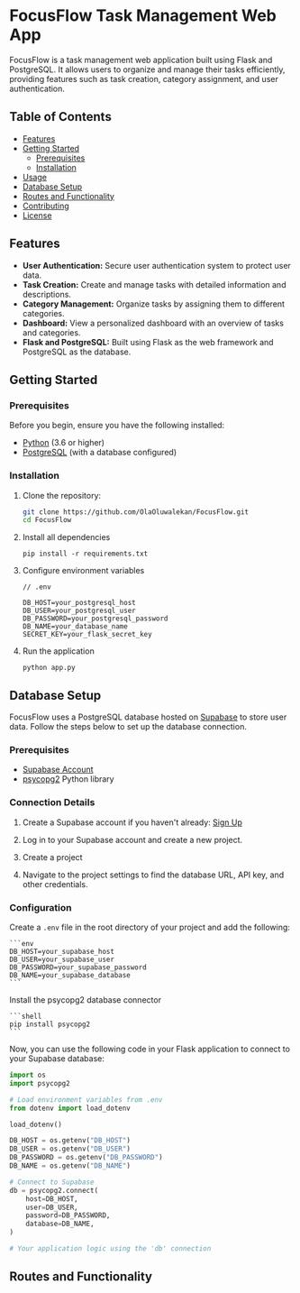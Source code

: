 # FocusFlow Task Management Web App

FocusFlow is a task management web application built using Flask and PostgreSQL. It allows users to organize and manage their tasks efficiently, providing features such as task creation, category assignment, and user authentication.

## Table of Contents

- [Features](#features)
- [Getting Started](#getting-started)
  - [Prerequisites](#prerequisites)
  - [Installation](#installation)
- [Usage](#usage)
- [Database Setup](#database-setup)
- [Routes and Functionality](#routes-and-functionality)
- [Contributing](#contributing)
- [License](#license)

## Features

- **User Authentication:** Secure user authentication system to protect user data.
- **Task Creation:** Create and manage tasks with detailed information and descriptions.
- **Category Management:** Organize tasks by assigning them to different categories.
- **Dashboard:** View a personalized dashboard with an overview of tasks and categories.
- **Flask and PostgreSQL:** Built using Flask as the web framework and PostgreSQL as the database.

## Getting Started

### Prerequisites

Before you begin, ensure you have the following installed:

- [Python](https://www.python.org/) (3.6 or higher)
- [PostgreSQL](https://www.postgresql.org/) (with a database configured)

### Installation

1. Clone the repository:

   ```bash
   git clone https://github.com/OlaOluwalekan/FocusFlow.git
   cd FocusFlow
   ```

1. Install all dependencies

   ```shell
   pip install -r requirements.txt
   ```

1. Configure environment variables

   ```
   // .env

   DB_HOST=your_postgresql_host
   DB_USER=your_postgresql_user
   DB_PASSWORD=your_postgresql_password
   DB_NAME=your_database_name
   SECRET_KEY=your_flask_secret_key
   ```

1. Run the application

   ```shell
   python app.py
   ```

## Database Setup

FocusFlow uses a PostgreSQL database hosted on [Supabase](https://supabase.com/) to store user data. Follow the steps below to set up the database connection.

### Prerequisites

- [Supabase Account](https://app.supabase.io/)
- [psycopg2](https://pypi.org/project/psycopg2/) Python library

### Connection Details

1. Create a Supabase account if you haven't already: [Sign Up](https://app.supabase.io/signup)

1. Log in to your Supabase account and create a new project.

1. Create a project

1. Navigate to the project settings to find the database URL, API key, and other credentials.

### Configuration

Create a `.env` file in the root directory of your project and add the following:

    ```env
    DB_HOST=your_supabase_host
    DB_USER=your_supabase_user
    DB_PASSWORD=your_supabase_password
    DB_NAME=your_supabase_database
    ```

Install the psycopg2 database connector

    ```shell
    pip install psycopg2
    ```

Now, you can use the following code in your Flask application to connect to your Supabase database:

```python
import os
import psycopg2

# Load environment variables from .env
from dotenv import load_dotenv

load_dotenv()

DB_HOST = os.getenv("DB_HOST")
DB_USER = os.getenv("DB_USER")
DB_PASSWORD = os.getenv("DB_PASSWORD")
DB_NAME = os.getenv("DB_NAME")

# Connect to Supabase
db = psycopg2.connect(
    host=DB_HOST,
    user=DB_USER,
    password=DB_PASSWORD,
    database=DB_NAME,
)

# Your application logic using the 'db' connection

```

## Routes and Functionality
